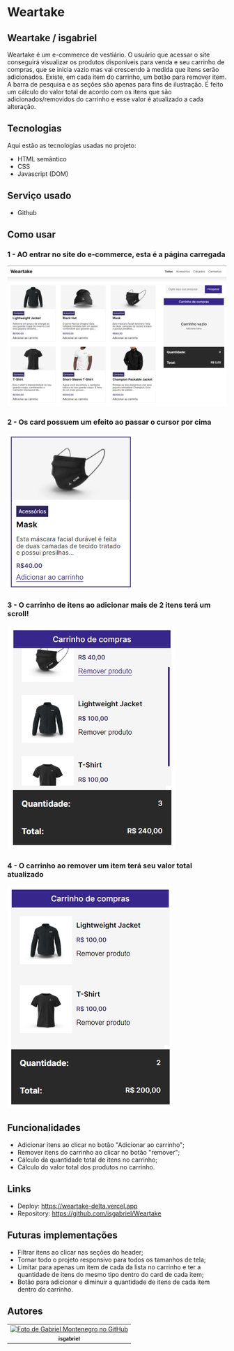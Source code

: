 # Weartake

## Weartake / isgabriel

  <p>Weartake é um e-commerce de vestiário. O usuário que acessar o site conseguirá visualizar os produtos disponíveis para venda e seu carrinho de compras, que se inicia vazio mas vai crescendo à medida que itens serão adicionados. Existe, em cada item do carrinho, um botão para remover item. A barra de pesquisa e as seções são apenas para fins de ilustração. É feito um cálculo do valor total de acordo com os itens que são adicionados/removidos do carrinho e esse valor é atualizado a cada alteração.</p>
  
  ## Tecnologias
  <p>Aqui estão as tecnologias usadas no projeto:</p>
  
  - HTML semântico
  - CSS
  - Javascript (DOM)
  
   ## Serviço usado
   - Github
 
 ## Como usar
  
 <h3>1 - AO entrar no site do e-commerce, esta é a página carregada</h3>
 <img src="./src/readme/Home.png">
 
 <h3>2 - Os card possuem um efeito ao passar o cursor por cima</h3>
 <img src="./src/readme/Product_Card.png">

 <h3>3 - O carrinho de itens ao adicionar mais de 2 itens terá um scroll!</h3>
 <img src="./src/readme/Cart.png">

 <h3>4 - O carrinho ao remover um item terá seu valor total atualizado</h3>
 <img src="./src/readme/Cart_Removed_Item.png">

## Funcionalidades

-   Adicionar itens ao clicar no botão "Adicionar ao carrinho";
-   Remover itens do carrinho ao clicar no botão "remover";
-   Cálculo da quantidade total de itens no carrinho;
-   Cálculo do valor total dos produtos no carrinho.

## Links

-   Deploy: https://weartake-delta.vercel.app
-   Repository: https://github.com/isgabriel/Weartake

## Futuras implementações

-   Filtrar itens ao clicar nas seções do header;
-   Tornar todo o projeto responsivo para todos os tamanhos de tela;
-   Limitar para apenas um item de cada da lista no carrinho e ter a quantidade de itens do mesmo tipo dentro do card de cada item;
-   Botão para adicionar e diminuir a quantidade de itens de cada item dentro do carrinho.

## Autores

<table>
  <tr>
    <td align="center">
      <a href="http://github.com/isgabriel">
        <img src="https://avatars.githubusercontent.com/u/100328347?v=4" width="100px;" alt="Foto de Gabriel Montenegro no GitHub"/><br>
        <sub>
          <b>isgabriel</b>
        </sub>
      </a>
    </td>
  </tr>
</table>

